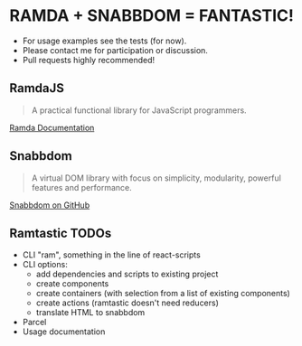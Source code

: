 # RAMDA + SNABBDOM = FANTASTIC!

- For usage examples see the tests (for now).
- Please contact me for participation or discussion.
- Pull requests highly recommended!

## RamdaJS

> A practical functional library for JavaScript programmers.

[Ramda Documentation](http://ramdajs.com/docs)

## Snabbdom

> A virtual DOM library with focus on simplicity, modularity, powerful features and performance.

[Snabbdom on GitHub](https://github.com/snabbdom/snabbdom)

## Ramtastic TODOs

- CLI "ram", something in the line of react-scripts
- CLI options:
  - add dependencies and scripts to existing project
  - create components
  - create containers (with selection from a list of existing components)
  - create actions (ramtastic doesn't need reducers)
  - translate HTML to snabbdom
- Parcel
- Usage documentation
